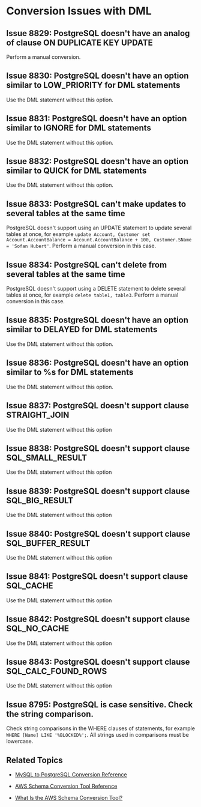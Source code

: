 # Conversion Issues with DML<a name="sct-reference-MySQL-PostgreSQL-DML"></a>

## Issue 8829: PostgreSQL doesn't have an analog of clause ON DUPLICATE KEY UPDATE<a name="sct-reference-8829"></a>

Perform a manual conversion\.

## Issue 8830: PostgreSQL doesn't have an option similar to LOW\_PRIORITY for DML statements<a name="sct-reference-8830"></a>

Use the DML statement without this option\.

## Issue 8831: PostgreSQL doesn't have an option similar to IGNORE for DML statements<a name="sct-reference-8831"></a>

Use the DML statement without this option\.

## Issue 8832: PostgreSQL doesn't have an option similar to QUICK for DML statements<a name="sct-reference-8832"></a>

Use the DML statement without this option\.

## Issue 8833: PostgreSQL can't make updates to several tables at the same time<a name="sct-reference-8833"></a>

PostgreSQL doesn't support using an UPDATE statement to update several tables at once, for example `update Account, Customer set Account.AccountBalance = Account.AccountBalance + 100, Customer.SName = 'Sofan Hubert'`\. Perform a manual conversion in this case\.

## Issue 8834: PostgreSQL can't delete from several tables at the same time<a name="sct-reference-8834"></a>

PostgreSQL doesn't support using a DELETE statement to delete several tables at once, for example `delete table1, table3`\. Perform a manual conversion in this case\.

## Issue 8835: PostgreSQL doesn't have an option similar to DELAYED for DML statements<a name="sct-reference-8835"></a>

Use the DML statement without this option\.

## Issue 8836: PostgreSQL doesn't have an option similar to %s for DML statements<a name="sct-reference-8836"></a>

Use the DML statement without this option\.

## Issue 8837: PostgreSQL doesn't support clause STRAIGHT\_JOIN<a name="sct-reference-8837"></a>

Use the DML statement without this option

## Issue 8838: PostgreSQL doesn't support clause SQL\_SMALL\_RESULT<a name="sct-reference-8838"></a>

Use the DML statement without this option

## Issue 8839: PostgreSQL doesn't support clause SQL\_BIG\_RESULT<a name="sct-reference-8839"></a>

Use the DML statement without this option

## Issue 8840: PostgreSQL doesn't support clause SQL\_BUFFER\_RESULT<a name="sct-reference-8840"></a>

Use the DML statement without this option

## Issue 8841: PostgreSQL doesn't support clause SQL\_CACHE<a name="sct-reference-8841"></a>

Use the DML statement without this option

## Issue 8842: PostgreSQL doesn't support clause SQL\_NO\_CACHE<a name="sct-reference-8842"></a>

Use the DML statement without this option

## Issue 8843: PostgreSQL doesn't support clause SQL\_CALC\_FOUND\_ROWS<a name="sct-reference-8843"></a>

Use the DML statement without this option

## Issue 8795: PostgreSQL is case sensitive\. Check the string comparison\.<a name="sct-reference-8795"></a>

Check string comparisons in the WHERE clauses of statements, for example `WHERE [Name] LIKE '%BLOCKED%';`\. All strings used in comparisons must be lowercase\.

## Related Topics<a name="sct-reference-MySQL-PostgreSQL-DML-related"></a>

+  [MySQL to PostgreSQL Conversion Reference](sct-reference-MySQL-PostgreSQL.md) 

+  [AWS Schema Conversion Tool Reference](CHAP_SchemaConversionTool.Reference.md) 

+  [What Is the AWS Schema Conversion Tool?](Welcome.md) 